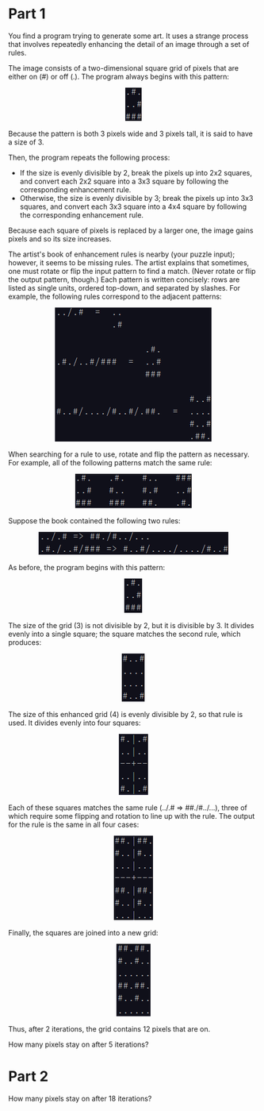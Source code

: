 # Part 1

You find a program trying to generate some art. It uses a strange process that involves repeatedly enhancing the detail of an image through a set of rules.

The image consists of a two-dimensional square grid of pixels that are either on (#) or off (.). The program always begins with this pattern:

<p align=center>
 	<img src="img/sample1.png">
</p> 

Because the pattern is both 3 pixels wide and 3 pixels tall, it is said to have a size of 3.

Then, the program repeats the following process:

- If the size is evenly divisible by 2, break the pixels up into 2x2 squares, and convert each 2x2 square into a 3x3 square by following the corresponding enhancement rule.
- Otherwise, the size is evenly divisible by 3; break the pixels up into 3x3 squares, and convert each 3x3 square into a 4x4 square by following the corresponding enhancement rule.

Because each square of pixels is replaced by a larger one, the image gains pixels and so its size increases.

The artist's book of enhancement rules is nearby (your puzzle input); however, it seems to be missing rules. The artist explains that sometimes, one must rotate or flip the input pattern to find a match. (Never rotate or flip the output pattern, though.) Each pattern is written concisely: rows are listed as single units, ordered top-down, and separated by slashes. For example, the following rules correspond to the adjacent patterns:

<p align=center>
 	<img src="img/sample2.png">
</p> 

When searching for a rule to use, rotate and flip the pattern as necessary. For example, all of the following patterns match the same rule:

<p align=center>
 	<img src="img/sample3.png">
</p> 

Suppose the book contained the following two rules:

<p align=center>
 	<img src="img/sample4.png">
</p> 

As before, the program begins with this pattern:

<p align=center>
 	<img src="img/sample5.png">
</p> 

The size of the grid (3) is not divisible by 2, but it is divisible by 3. It divides evenly into a single square; the square matches the second rule, which produces:

<p align=center>
 	<img src="img/sample6.png">
</p> 

The size of this enhanced grid (4) is evenly divisible by 2, so that rule is used. It divides evenly into four squares:

<p align=center>
 	<img src="img/sample7.png">
</p> 

Each of these squares matches the same rule (../.# => ##./#../...), three of which require some flipping and rotation to line up with the rule. The output for the rule is the same in all four cases:

<p align=center>
 	<img src="img/sample8.png">
</p> 

Finally, the squares are joined into a new grid:

<p align=center>
 	<img src="img/sample9.png">
</p> 

Thus, after 2 iterations, the grid contains 12 pixels that are on.

How many pixels stay on after 5 iterations?


# Part 2

How many pixels stay on after 18 iterations?